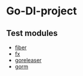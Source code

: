 # Go-DI-project

## Test modules
- [fiber](https://github.com/gofiber/fiber)
- [fx](https://github.com/uber-go/fx)
- [goreleaser](https://github.com/goreleaser/goreleaser/)
- [gorm](https://github.com/go-gorm/gorm/)